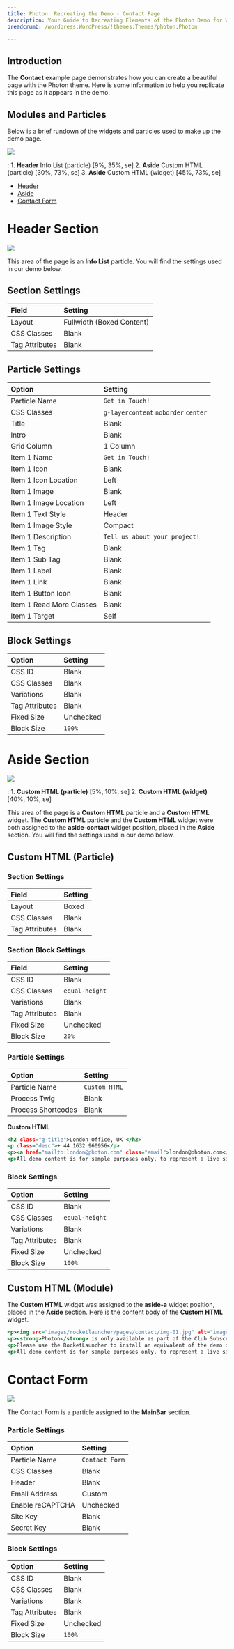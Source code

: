 ```yaml
---
title: Photon: Recreating the Demo - Contact Page
description: Your Guide to Recreating Elements of the Photon Demo for WordPress
breadcrumb: /wordpress:WordPress/!themes:Themes/photon:Photon

---
```


## Introduction

The **Contact** example page demonstrates how you can create a beautiful page with the Photon theme. Here is some information to help you replicate this page as it appears in the demo.

## Modules and Particles

Below is a brief rundown of the widgets and particles used to make up the demo page.

![](assets/page_contact.jpeg)

:   1. **Header** Info List (particle) [9%, 35%, se]
    2. **Aside** Custom HTML (particle) [30%, 73%, se]
    3. **Aside** Custom HTML (widget) [45%, 73%, se]

* [Header](#header-section)
* [Aside](#aside-section)
* [Contact Form](#contact-form)

# Header Section

![](assets/page_contact_1.jpeg)

This area of the page is an **Info List** particle. You will find the settings used in our demo below.

## Section Settings

| Field          | Setting                   |
| :-----         | :-----                    |
| Layout         | Fullwidth (Boxed Content) |
| CSS Classes    | Blank                     |
| Tag Attributes | Blank                     |

## Particle Settings

| Option                   | Setting                              |
| :-----                   | :-----                               |
| Particle Name            | `Get in Touch!`                      |
| CSS Classes              | `g-layercontent` `noborder` `center` |
| Title                    | Blank                                |
| Intro                    | Blank                                |
| Grid Column              | 1 Column                             |
| Item 1 Name              | `Get in Touch!`                      |
| Item 1 Icon              | Blank                                |
| Item 1 Icon Location     | Left                                 |
| Item 1 Image             | Blank                                |
| Item 1 Image Location    | Left                                 |
| Item 1 Text Style        | Header                               |
| Item 1 Image Style       | Compact                              |
| Item 1 Description       | `Tell us about your project!`        |
| Item 1 Tag               | Blank                                |
| Item 1 Sub Tag           | Blank                                |
| Item 1 Label             | Blank                                |
| Item 1 Link              | Blank                                |
| Item 1 Button Icon       | Blank                                |
| Item 1 Read More Classes | Blank                                |
| Item 1 Target            | Self                                 |

## Block Settings

| Option         | Setting   |
| :-----         | :-----    |
| CSS ID         | Blank     |
| CSS Classes    | Blank     |
| Variations     | Blank     |
| Tag Attributes | Blank     |
| Fixed Size     | Unchecked |
| Block Size     | `100%`    |

# Aside Section

![](assets/page_contact_2.jpeg)

:	1. **Custom HTML (particle)** [5%, 10%, se]
	2. **Custom HTML (widget)** [40%, 10%, se]

This area of the page is a **Custom HTML** particle and a **Custom HTML** widget. The **Custom HTML** particle and the **Custom HTML** widget were both assigned to the **aside-contact** widget position, placed in the **Aside** section. You will find the settings used in our demo below.

## Custom HTML (Particle)

### Section Settings

| Field          | Setting |
| :-----         | :-----  |
| Layout         | Boxed   |
| CSS Classes    | Blank   |
| Tag Attributes | Blank   |

### Section Block Settings

| Field          | Setting        |
| :-----         | :-----         |
| CSS ID         | Blank          |
| CSS Classes    | `equal-height` |
| Variations     | Blank          |
| Tag Attributes | Blank          |
| Fixed Size     | Unchecked      |
| Block Size     | `20%`          |

### Particle Settings

| Option             | Setting       |
| :-----             | :-----        |
| Particle Name      | `Custom HTML` |
| Process Twig       | Blank         |
| Process Shortcodes | Blank         |

**Custom HTML**

~~~ .html
<h2 class="g-title">London Office, UK </h2>
<p class="desc">+ 44 1632 960956</p>
<p><a href="mailto:london@photon.com" class="email">london@photon.com</a></p>.</p>
<p>All demo content is for sample purposes only, to represent a live site.</p>
~~~

### Block Settings

| Option         | Setting        |
| :-----         | :-----         |
| CSS ID         | Blank          |
| CSS Classes    | `equal-height` |
| Variations     | Blank          |
| Tag Attributes | Blank          |
| Fixed Size     | Unchecked      |
| Block Size     | `100%`         |

## Custom HTML (Module)

The **Custom HTML** widget was assigned to the **aside-a** widget position, placed in the **Aside** section. Here is the content body of the **Custom HTML** widget.

~~~ .html
<p><img src="images/rocketlauncher/pages/contact/img-01.jpg" alt="image" /></p>
<p><strong>Photon</strong> is only available as part of the Club Subscription.</p>
<p>Please use the RocketLauncher to install an equivalent of the demo onto your site.</p>
<p>All demo content is for sample purposes only, to represent a live site.</p>
~~~

# Contact Form

![](assets/page_contact_3.jpeg)

The Contact Form is a particle assigned to the **MainBar** section.

### Particle Settings

| Option           | Setting        |
| :-----           | :-----         |
| Particle Name    | `Contact Form` |
| CSS Classes      | Blank          |
| Header           | Blank          |
| Email Address    | Custom         |
| Enable reCAPTCHA | Unchecked      |
| Site Key         | Blank          |
| Secret Key       | Blank          |

### Block Settings

| Option         | Setting   |
| :-----         | :-----    |
| CSS ID         | Blank     |
| CSS Classes    | Blank     |
| Variations     | Blank     |
| Tag Attributes | Blank     |
| Fixed Size     | Unchecked |
| Block Size     | `100%`    |